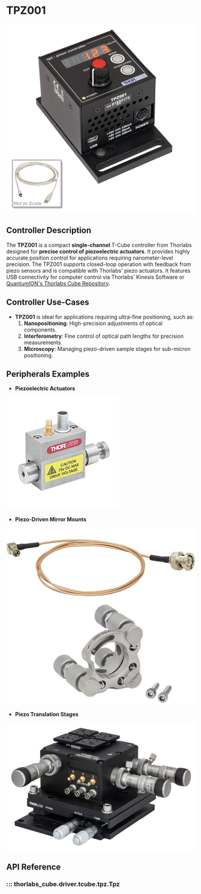 # **TPZ001**

![An image of a TPZ001 Piezo Controller](images/tpz001.jpg)

## Controller Description
The **TPZ001** is a compact **single-channel** T-Cube controller from Thorlabs designed for **precise control of piezoelectric actuators**. It provides highly accurate position control for applications requiring nanometer-level precision. The TPZ001 supports closed-loop operation with feedback from piezo sensors and is compatible with Thorlabs’ piezo actuators. It features USB connectivity for computer control via Thorlabs’ Kinesis Software or [QuantumION's Thorlabs Cube Repository](https://github.com/quantumion/thorlabs_cube).

## Controller Use-Cases
* **TPZ001** is ideal for applications requiring ultra-fine positioning, such as:
	1.	**Nanopositioning**: High-precision adjustments of optical components.
	2.	**Interferometry**: Fine control of optical path lengths for precision measurements.
	3.	**Microscopy**: Managing piezo-driven sample stages for sub-micron positioning.

## Peripherals Examples
* **Piezoelectric Actuators**

![An image of a Thorlabs PAZ005 Piezoelectric Actuator](images/piezoActuator.jpg)

* **Piezo-Driven Mirror Mounts**

![An image of a Thorlabs K15CR1/M Piezo-Driven Mirror Mount](images/piezoMirrorMount.jpg)

* **Piezo Translation Stages**

![An image of a Thorlabs NanoMax300 Piezo Stage](images/piezoStages.jpg)

## **API Reference**
### ::: thorlabs_cube.driver.tcube.tpz.Tpz
